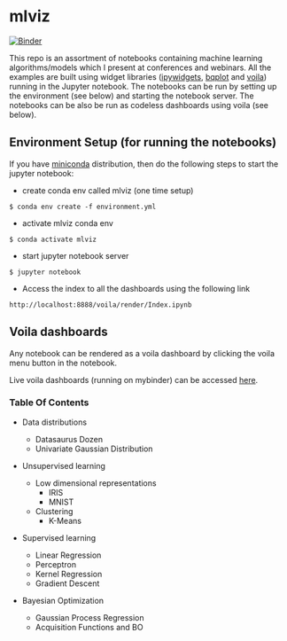 # mlviz
[![Binder](https://mybinder.org/badge_logo.svg)](https://mybinder.org/v2/gh/ChakriCherukuri/mlviz/master?urlpath=Index.ipynb)

This repo is an assortment of notebooks containing machine learning algorithms/models which I present at conferences and webinars. All the examples are built using widget libraries ([ipywidgets](https://ipywidgets.readthedocs.io/en/latest/examples/Widget%20List.html), [bqplot](https://bqplot.readthedocs.io/en/latest/) and [voila](https://github.com/voila-dashboards/voila)) running in the Jupyter notebook. The notebooks can be run by setting up the environment (see below) and starting the notebook server. The notebooks can be also be run as codeless dashboards using voila (see below).

## Environment Setup (for running the notebooks)
If you have [miniconda](https://docs.conda.io/en/latest/miniconda.html) distribution, then do the following steps to start the jupyter notebook:

* create conda env called mlviz (one time setup)
```console
$ conda env create -f environment.yml
```
* activate mlviz conda env
```console
$ conda activate mlviz
```
* start jupyter notebook server
```console
$ jupyter notebook
```
* Access the index to all the dashboards using the following link

`http://localhost:8888/voila/render/Index.ipynb`

## Voila dashboards

Any notebook can be rendered as a voila dashboard by clicking the voila menu button in the notebook.

Live voila dashboards (running on mybinder) can be accessed [here](https://mybinder.org/v2/gh/ChakriCherukuri/mlviz/master?urlpath=voila%2Frender%2FIndex.ipynb). 

### Table Of Contents
* Data distributions
    * Datasaurus Dozen
    * Univariate Gaussian Distribution
* Unsupervised learning
    * Low dimensional representations
        * IRIS
        * MNIST
    * Clustering
        * K-Means
* Supervised learning
    * Linear Regression
    * Perceptron
    * Kernel Regression
    * Gradient Descent

* Bayesian Optimization
    * Gaussian Process Regression
    * Acquisition Functions and BO
